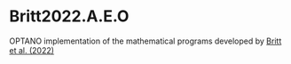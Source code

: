 # Britt2022.A.E.O
OPTANO implementation of the mathematical programs developed by [Britt et al. (2022)](https://www.doi.org/10.1504/IJOR.2022.121492)
